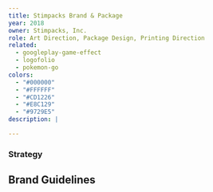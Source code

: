 ```yaml
---
title: Stimpacks Brand & Package
year: 2018
owner: Stimpacks, Inc.
role: Art Direction, Package Design, Printing Direction
related:
  - googleplay-game-effect
  - logofolio
  - pokemon-go
colors:
  - "#000000"
  - "#FFFFFF"
  - "#CD1226"
  - "#E8C129"
  - "#9729E5"
description: |

---
```


<work-media name="logo.jpg" />

<work-media name="concept2.jpg" />

### Strategy



<work-media name="package01.jpg" />
<work-media name="package02.jpg" />
<work-media name="package03.jpg" />
<work-media name="package04.jpg" />
<work-media name="package05.jpg" />
<work-media name="badge.jpg" />

## Brand Guidelines



<work-media name="brandbook.jpg" />
<work-media name="brandbook2.jpg" />

